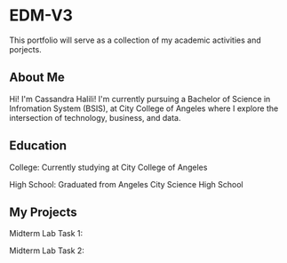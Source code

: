 # EDM-V3
This portfolio will serve as a collection of my academic activities and porjects.
## About Me
Hi! I'm Cassandra Halili! I'm currently pursuing a Bachelor of Science in Infromation System (BSIS), at City College of Angeles where I explore the intersection of technology, business, and data.
## Education
College: Currently studying at City College of Angeles 

High School: Graduated from Angeles City Science High School

## My Projects
Midterm Lab Task 1:

Midterm Lab Task 2: 

